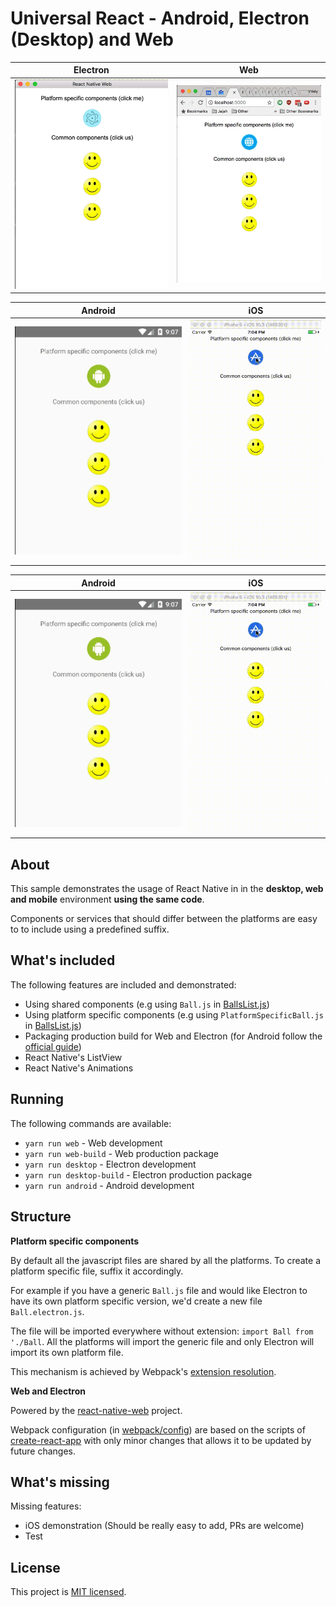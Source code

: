 Universal React - Android, Electron (Desktop) and Web
=====================================================

Electron             |  Web |
|:-------------------------:|:-------------------------:|
![](images/electron.gif) | ![](images/web.gif)

Android                       | iOS
|:-------------------------:|:---------:|
![](images/android.gif) | ![](images/ios.gif)


Android                       | iOS
|:-------------------------:|:---------:|
![](images/android.gif) | ![](images/ios.gif)


About
-----

This sample demonstrates the usage of React Native in in the **desktop, web and mobile** environment **using the same code**.

Components or services that should differ between the platforms are easy to to include using a predefined suffix.

What's included
---------------

The following features are included and demonstrated:

* Using shared components (e.g using `Ball.js` in [BallsList.js](app/BallsList.js))
* Using platform specific components (e.g using `PlatformSpecificBall.js` in [BallsList.js](app/BallsList.js))
* Packaging production build for Web and Electron (for Android follow the [official guide](https://facebook.github.io/react-native/docs/signed-apk-android.html))
* React Native's ListView
* React Native's Animations


Running
-------
The following commands are available:

* `yarn run web` - Web development
* `yarn run web-build` - Web production package
* `yarn run desktop` - Electron development
* `yarn run desktop-build` - Electron production package
* `yarn run android` - Android development



Structure
---------

**Platform specific components**

By default all the javascript files are shared by all the platforms. To create a platform specific file, suffix it accordingly.

For example if you have a generic `Ball.js` file and would like Electron to have its own platform specific version, we'd create a new file `Ball.electron.js`.

The file will be imported everywhere without extension: `import Ball from './Ball`. All the platforms will import the generic file and only Electron will import its own platform file.

This mechanism is achieved by Webpack's [extension resolution](https://webpack.js.org/configuration/resolve/#resolve-extensions).

**Web and Electron**

Powered by the [react-native-web](https://github.com/necolas/react-native-web) project.

Webpack configuration (in [webpack/config](webpack/config)) are based on the scripts of [create-react-app](https://github.com/facebookincubator/create-react-app) with only minor changes that allows it to be updated by future changes.


What's missing
--------------

Missing features:

* iOS demonstration (Should be really easy to add, PRs are welcome)
* Test


License
-------

This project is [MIT licensed](LICENSE).
